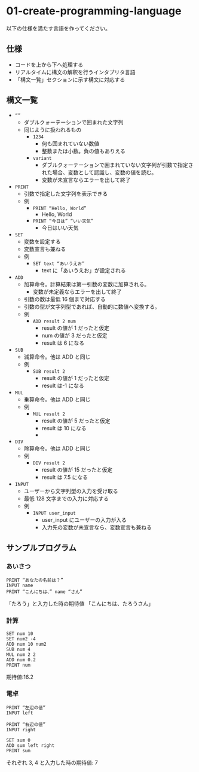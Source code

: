# 01-create-programming-language

以下の仕様を満たす言語を作ってください。

## 仕様

- コードを上から下へ処理する
- リアルタイムに構文の解釈を行うインタプリタ言語
- 「構文一覧」セクションに示す構文に対応する

## 構文一覧

- `“”`
  - ダブルクォーテーションで囲まれた文字列
  - 同じように扱われるもの
    - `1234`
      - 何も囲まれていない数値
      - 整数または小数。負の値もありえる
    - `variant`
      - ダブルクォーテーションで囲まれていない文字列が引数で指定された場合、変数として認識し、変数の値を読む。
      - 変数が未宣言ならエラーを出して終了
- `PRINT`
  - 引数で指定した文字列を表示できる
  - 例
    - `PRINT “Hello, World”`
      - Hello, World
    - `PRINT “今日は” “いい天気”`
      - 今日はいい天気
- `SET`
  - 変数を設定する
  - 変数宣言も兼ねる
  - 例
    - `SET text “あいうえお”`
      - text に「あいうえお」が設定される
- `ADD`
  - 加算命令。計算結果は第一引数の変数に加算される。
    - 変数が未定義ならエラーを出して終了
  - 引数の数は最低 16 個まで対応する
  - 引数の型が文字列型であれば、自動的に数値へ変換する。
  - 例
    - `ADD result 2 num`
      - result の値が 1 だったと仮定
      - num の値が 3 だったと仮定
      - result は 6 になる
- `SUB`
  - 減算命令。他は ADD と同じ
  - 例
    - `SUB result 2`
      - result の値が 1 だったと仮定
      - result は-1 になる
- `MUL`
  - 乗算命令。他は ADD と同じ
  - 例
    - `MUL result 2`
      - result の値が 5 だったと仮定
      - result は 10 になる
      -
- `DIV`
  - 除算命令。他は ADD と同じ
  - 例
    - `DIV result 2`
      - result の値が 15 だったと仮定
      - result は 7.5 になる
- `INPUT`
  - ユーザーから文字列型の入力を受け取る
  - 最低 128 文字までの入力に対応する
  - 例
    - `INPUT user_input`
      - user_input にユーザーの入力が入る
      - 入力先の変数が未宣言なら、変数宣言も兼ねる

## サンプルプログラム

### あいさつ

```
PRINT “あなたの名前は？”
INPUT name
PRINT “こんにちは、” name “さん”
```

「たろう」と入力した時の期待値
「こんにちは、たろうさん」

### 計算

```
SET num 10
SET num2 -4
ADD num 10 num2
SUB num 4
MUL num 2 2
ADD num 0.2
PRINT num
```

期待値:16.2

### 電卓

```
PRINT “左辺の値”
INPUT left

PRINT “右辺の値”
INPUT right

SET sum 0
ADD sum left right
PRINT sum
```

それぞれ 3, 4 と入力した時の期待値: 7
